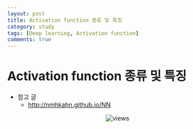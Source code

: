 ```yaml
---
layout: post
title: Activation function 종류 및 특징
category: study
tags: [Deep learning, Activation function]
comments: true
---
```


# Activation function 종류 및 특징

- 참고 글
  - http://nmhkahn.github.io/NN


<center>
<figure>
<img src="/assets/post_img/study/2019-05-01-activations/fig1.jpg" alt="views">
<figcaption></figcaption>
</figure>
</center>
